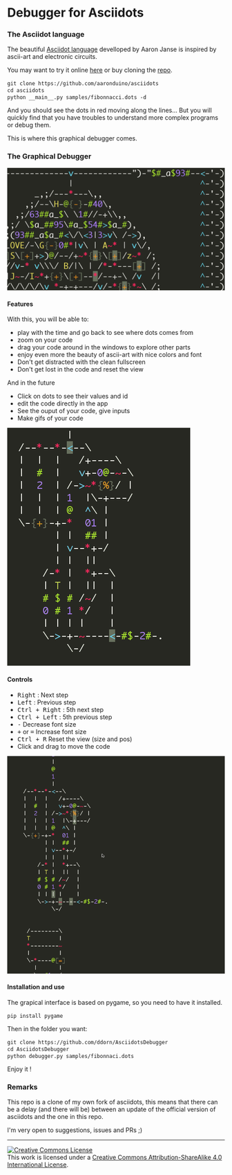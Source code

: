 # Debugger for Asciidots


### The Asciidot language
The beautiful [Asciidot language](https://github.com/aaronduino/asciidots) 
develloped by Aaron Janse is inspired by ascii-art and electronic circuits.

You may want to try it online [here](https://asciidots.herokuapp.com/)
or buy cloning the [repo](https://github.com/aaronduino/asciidots).

    git clone https://github.com/aaronduino/asciidots
    cd asciidots
    python __main__.py samples/fibonnacci.dots -d

And you should see the dots in red moving along the lines...
But you will quickly find that you have troubles to understand more complex programs or debug them.

This is where this graphical debugger comes.

### The Graphical Debugger

![There is a lot of colors](assets/colors.png)

#### Features
With this, you will be able to:
- play with the time and go back to see where dots comes from
- zoom on your code
- drag your code around in the windows to explore other parts
- enjoy even more the beauty of ascii-art with nice colors and font
- Don't get distracted with the clean fullscreen
- Don't get lost in the code and reset the view

And in the future
- Click on dots to see their values and id
- edit the code directly in the app
- See the ouput of your code, give inputs
- Make gifs of your code 

![Play with the time](assets/play_with_time.gif)

#### Controls

- <kbd>Right</kbd> : Next step
- <kbd>Left</kbd> : Previous step
- <kbd>Ctrl + Right</kbd> : 5th next step
- <kbd>Ctrl + Left</kbd> : 5th previous step
- <kbd>-</kbd> Decrease font size
- <kbd>+</kbd> or <kbd>=</kbd> Increase font size
- <kbd>Ctrl + R</kbd> Reset the view (size and pos)
- Click and drag to move the code

![Drag your code](assets/move_around.gif)

#### Installation and use

The grapical interface is based on pygame, so you need to have it installed.

    pip install pygame

Then in the folder you want:
    
    git clone https://github.com/ddorn/AsciidotsDebugger
    cd AsciidotsDebugger
    python debugger.py samples/fibonnaci.dots

Enjoy it !

### Remarks

This repo is a clone of my own fork of asciidots, this means that there can be a delay (and there will be) 
between an update of the official version of asciidots and the one in this repo.

I'm very open to suggestions, issues and PRs ;)

---

<a rel="license" href="http://creativecommons.org/licenses/by-sa/4.0/"><img alt="Creative Commons License" style="border-width:0" src="https://i.creativecommons.org/l/by-sa/4.0/88x31.png" /></a><br />This work is licensed under a <a rel="license" href="http://creativecommons.org/licenses/by-sa/4.0/">Creative Commons Attribution-ShareAlike 4.0 International License</a>.
